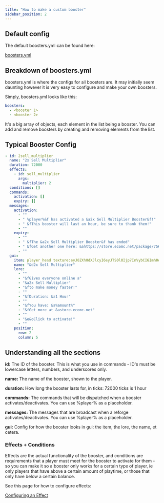 ```yaml
---
title: "How to make a custom booster"
sidebar_position: 2
---
```


## Default config

The default boosters.yml can be found here: 

[boosters.yml](https://github.com/Auxilor/Boosters/blob/master/eco-core/core-plugin/src/main/resources/boosters.yml)

## Breakdown of boosters.yml

boosters.yml is where the configs for all boosters are. It may initially seem daunting however it is very easy to configure and make your own boosters.

Simply, boosters.yml looks like this:

```yaml
boosters:
  - <booster 1>
  - <booster 2>
```

It's a big array of objects, each element in the list being a booster. You can add and remove boosters by creating and removing elements from the list.

## Typical Booster Config

```yaml
- id: 2sell_multiplier
  name: "2x Sell Multiplier"
  duration: 72000
  effects:
    - id: sell_multiplier
      args:
        multiplier: 2
  conditions: []
  commands:
    activation: []
    expiry: []
  messages:
    activation:
      - ""
      - " %player%&f has activated a &a2x Sell Multiplier Booster&f!"
      - " &fThis booster will last an hour, be sure to thank them!"
      - ""
    expiry:
      - ""
      - " &fThe &a2x Sell Multiplier Booster&f has ended"
      - " &fGet another one here: &ahttps://store.ecomc.net/package/756888"
      - ""
  gui:
    item: player_head texture:eyJ0ZXh0dXJlcyI6eyJTS0lOIjp7InVybCI6Imh0dHA6Ly90ZXh0dXJlcy5taW5lY3JhZnQubmV0L3RleHR1cmUvYjBhN2I5NGM0ZTU4MWI2OTkxNTlkNDg4NDZlYzA5MTM5MjUwNjIzN2M4OWE5N2M5MzI0OGEwZDhhYmM5MTZkNSJ9fX0=
    name: "&d2x Sell Multiplier"
    lore:
      - ""
      - "&fGives everyone online a"
      - "&a2x Sell Multiplier"
      - "&fto make money faster!"
      - ""
      - "&fDuration: &a1 Hour"
      - ""
      - "&fYou have: &a%amount%"
      - "&fGet more at &astore.ecomc.net"
      - ""
      - "&e&oClick to activate!"
      - ""
    position:
      row: 2
      column: 5
```

## Understanding all the sections

**id:** The ID of the booster. This is what you use in commands - ID's must be lowercase letters, numbers, and underscores only.

**name:** The name of the booster, shown to the player.

**duration:** How long the booster lasts for, in ticks: 72000 ticks is 1 hour

**commands:** The commands that will be dispatched when a booster activates/deactivates. You can use %player% as a placeholder.

**messages:** The messages that are broadcast when a reforge activates/deactivates. You can use %player% as a placeholder.

**gui:** Config for how the booster looks in gui: the item, the lore, the name, et cetera.

### Effects + Conditions

Effects are the actual functionality of the booster, and conditions are requirements that a player must meet for the booster to activate for them - so you can make it so a booster only works for a certain type of player, ie only players that have above a certain amount of playtime, or those that only have below a certain balance.

See this page for how to configure effects:

[Configuring an Effect](https://plugins.auxilor.io/all-plugins/configuring-an-effect)
